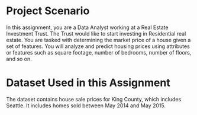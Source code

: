 # Project Scenario

In this assignment, you are a Data Analyst working at a Real Estate Investment Trust. The Trust would like to start investing in Residential real estate. You are tasked with determining the market price of a house given a set of features. You will analyze and predict housing prices using attributes or features such as square footage, number of bedrooms, number of floors, and so on.

# Dataset Used in this Assignment

The dataset contains house sale prices for King County, which includes Seattle. It includes homes sold between May 2014 and May 2015. 
